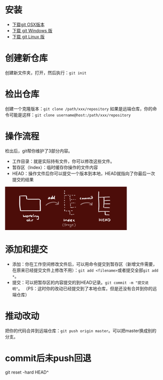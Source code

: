 # 安装
* [下载git OSX版本](http://git-scm.com/download/mac)
* [下载 git Windows 版](https://gitforwindows.org/)
* [下载 git Linux 版](http://git-scm.com/download/linux)

# 创建新仓库
创建新文件夹，打开，然后执行：`git init`

# 检出仓库
创建一个克隆版本：`git clone /path/xxx/repository`
如果是远端仓库，你的命令可能是这样：`git clone username@host:/path/xxx/repository`

# 操作流程
检出后，git帮你维护了3部分内容。
* 工作目录：就是实际持有文件，你可以修改这些文件。
* 暂存区（Index）：临时缓存你操作的文件内容
* HEAD：操作文件后你可以提交一个版本到本地，HEAD就指向了你最后一次提交的结果
<img src="data/article/content/Git常用命令/trees.png" width=400 />

# 添加和提交
* 添加：你在工作空间修改文件后，可以用命令提交到暂存区（新增文件需要，在原来已经提交文件上修改不用）：`git add <filename>`或者提交全部`git add *`。
* 提交：可以把暂存区的内容提交的到HEAD记录。`git commit -m "提交说明"`。
（PS：这时你的改动已经提交到了本地仓库，但是还没有合并到你的远端仓库）

# 推动改动
把你的代码合并到远端仓库：`git push origin master`。可以把master换成别的分支。

# commit后未push回退
git reset -hard HEAD^